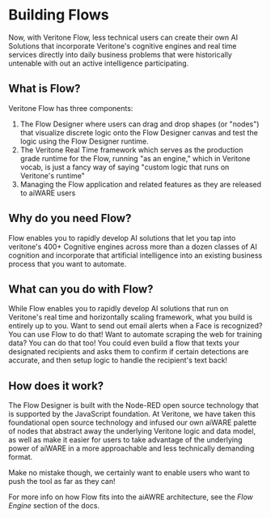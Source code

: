 <!-- This is the Readme for the `Building Flows` sub-section of the Developer section on docs.veritone.com -->
<!-- The general layout will read something like: Building Flows -> What is Flow -> Why Flow -> Creating Flows --> 
<!-- How does it work? -> Quickstarts -> FAQ -->

# Building Flows

Now, with Veritone Flow, less technical users can create their own AI Solutions that incorporate Veritone's cognitive engines and real time services directly into daily business problems that were historically untenable with out an active intelligence participating.

## What is Flow?

Veritone Flow has three components: 
1. The Flow Designer where users can drag and drop shapes (or "nodes") that visualize discrete logic onto the Flow Designer canvas and test the logic using the Flow Designer runtime.
1. The Veritone Real Time framework which serves as the production grade runtime for the Flow, running "as an engine," which in Veritone vocab, is just a fancy way of saying "custom logic that runs on Veritone's runtime"
1. Managing the Flow application and related features as they are released to aiWARE users

## Why do you need Flow?

Flow enables you to rapidly develop AI solutions that let you tap into veritone's 400+ Cognitive engines across more than a dozen classes of AI cognition and incorporate that artificial intelligence into an existing business process that you want to automate. 

## What can you do with Flow?

While Flow enables you to rapidly develop AI solutions that run on Veritone's real time and horizontally scaling framework, what you build is entirely up to you. Want to send out email alerts when a Face is recognized? You can use Flow to do that! Want to automate scraping the web for training data? You can do that too! You could even build a flow that texts your designated recipients and asks them to confirm if certain detections are accurate, and then setup logic to handle the recipient's text back!

## How does it work?

The Flow Designer is built with the Node-RED open source technology that is supported by the JavaScript foundation. At Veritone, we have taken this foundational open source technology and infused our own aiWARE palette of nodes that abstract away the underlying Veritone logic and data model, as well as make it easier for users to take advantage of the underlying power of aiWARE in a more approachable and less technically demanding format. 

Make no mistake though, we certainly want to enable users who want to push the tool as far as they can!

For more info on how Flow fits into the aiAWRE architecture, see the *Flow Engine* section of the docs.
